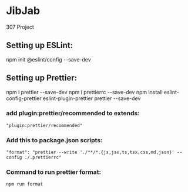 # JibJab
307 Project 


## Setting up ESLint:

npm init @eslint/config --save-dev


## Setting up Prettier:

npm i prettier --save-dev
npm i prettierrc --save-dev
npm install eslint-config-prettier eslint-plugin-prettier prettier --save-dev

### add plugin:prettier/recommended to extends:
    "plugin:prettier/recommended"

### Add this to package.json scripts:
	"format": "prettier --write './**/*.{js,jsx,ts,tsx,css,md,json}' --config ./.prettierrc"

### Command to run prettier format:
	npm run format
